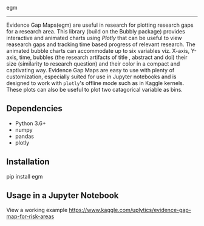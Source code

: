 egm 
******************************

Evidence Gap Maps(egm) are useful in research for plotting research gaps for a research area. This library (build on the Bubbly package) provides interactive and animated charts using *Plotly* that can be useful to view reasearch gaps and tracking time based progress of relevant research. The animated bubble charts can accommodate up to six variables viz. X-axis, Y-axis, time, bubbles (the research artifacts of title , abstract and doi) their size (similarity to research question) and their color in a compact and captivating way. Evidence Gap Maps are easy to use with plenty of customization, especially suited for use in Jupyter notebooks and is designed to work with ``plotly``'s offline mode such as in Kaggle kernels. These plots can also be useful to plot two catagorical variable as bins.

Dependencies
------------
* Python 3.6+
* numpy
* pandas 
* plotly

Installation
-------------
pip install egm

  
Usage in a Jupyter Notebook
----------------------------

View a working example 
https://www.kaggle.com/uplytics/evidence-gap-map-for-risk-areas
